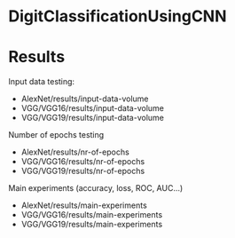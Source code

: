 # DigitClassificationUsingCNN

# Results

Input data testing:

- AlexNet/results/input-data-volume
- VGG/VGG16/results/input-data-volume
- VGG/VGG19/results/input-data-volume

Number of epochs testing 

- AlexNet/results/nr-of-epochs
- VGG/VGG16/results/nr-of-epochs
- VGG/VGG19/results/nr-of-epochs

Main experiments (accuracy, loss, ROC, AUC...)

- AlexNet/results/main-experiments
- VGG/VGG16/results/main-experiments
- VGG/VGG19/results/main-experiments

